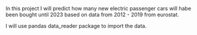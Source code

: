 In this project I will predict how many new electric passenger cars will habe been bought until 2023 based on data from 2012 - 2019 from eurostat.

I will use pandas data_reader package to import the data.